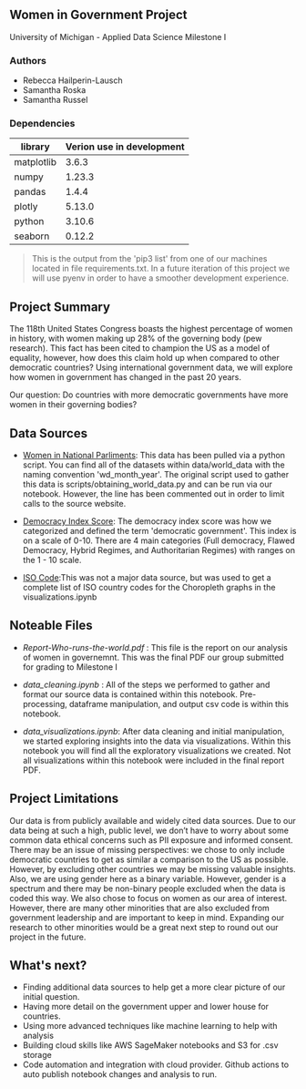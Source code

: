 ## Women in Government Project
University of Michigan - Applied Data Science
Milestone I

### Authors

- Rebecca Hailperin-Lausch
- Samantha Roska
- Samantha Russel

### Dependencies

| library | Verion use in development |
|---------|----------|
|matplotlib | 3.6.3 |
|numpy | 1.23.3 |
| pandas | 1.4.4 |
| plotly  | 5.13.0 |
| python | 3.10.6
| seaborn  | 0.12.2 |

 > This is the output from the 'pip3 list' from one of our machines located in file requirements.txt. In a future iteration of this project we will use pyenv in order to have a smoother development experience.

## Project Summary 

The 118th United States Congress boasts the highest percentage of women in history, with women making up 28% of the governing body (pew research). This fact has been cited to champion the US as a model of equality, however, how does this claim hold up when compared to other democratic countries? Using international government data, we will explore how women in government has changed in the past 20 years.

Our question: Do countries with more democratic governments have more women in their governing bodies?

## Data Sources

- [Women in National Parliments](http://archive.ipu.org/wmn-e/classif-arc.htm): This data has been pulled via a python script. You can find all of the datasets within data/world_data with the naming convention 'wd_month_year'. The original script used to gather this data is scripts/obtaining_world_data.py and can be run via our notebook. However, the line has been commented out in order to limit calls to the source website.

- [Democracy Index Score](https://www.eiu.com/n/campaigns/democracy-index-2021/): The democracy index score was how we categorized and defined the term 'democratic government'. This index is on a scale of 0-10. There are 4 main categories (Full democracy, Flawed Democracy, Hybrid Regimes, and Authoritarian Regimes) with ranges on the 1 - 10 scale.

- [ISO Code](https://raw.githubusercontent.com/plotly/datasets/master/2014_world_gdp_with_codes.csv):This was not a major data source, but was used to get a complete list of ISO country codes for the Choropleth graphs in the visualizations.ipynb


## Noteable Files

 - *Report-Who-runs-the-world.pdf* : This file is the report on our analysis of women in governemnt. This was the final PDF our group submitted for grading to Milestone I

 - *data_cleaning.ipynb* : All of the steps we performed to gather and format our source data is contained within this notebook. Pre-processing, dataframe manipulation, and output csv code is within this notebook.

 - *data_visualizations.ipynb*: After data cleaning and initial manipulation, we started exploring insights into the data via visualizations. Within this notebook you will find all the exploratory visualizations we created. Not all visualizations within this notebook were included in the final report PDF.

## Project Limitations

Our data is from publicly available and widely cited data sources. Due to our data being at such a high, public level, we don’t have to worry about some common data ethical concerns such as PII exposure and informed consent. There may be an issue of missing perspectives: we chose to only include democratic countries to get as similar a comparison to the US as possible. However, by excluding other countries we may be missing valuable insights. Also, we are using gender here as a binary variable. However, gender is a spectrum and there may be non-binary people excluded when the data is coded this way. We also chose to focus on women as our area of interest. However, there are many other minorities that are also excluded from government leadership and are important to keep in mind. Expanding our research to other minorities would be a great next step to round out our project in the future.

## What's next?

- Finding additional data sources to help get a more clear picture of our initial question. 
- Having more detail on the government upper and lower house for countries.
- Using more advanced techniques like machine learning to help with analysis
- Building cloud skills like AWS SageMaker notebooks and S3 for .csv storage
- Code automation and integration with cloud provider. Github actions to auto publish notebook changes and analysis to run.
